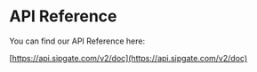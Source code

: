 # API Reference

You can find our API Reference here:

[https://api.sipgate.com/v2/doc](https://api.sipgate.com/v2/doc)
